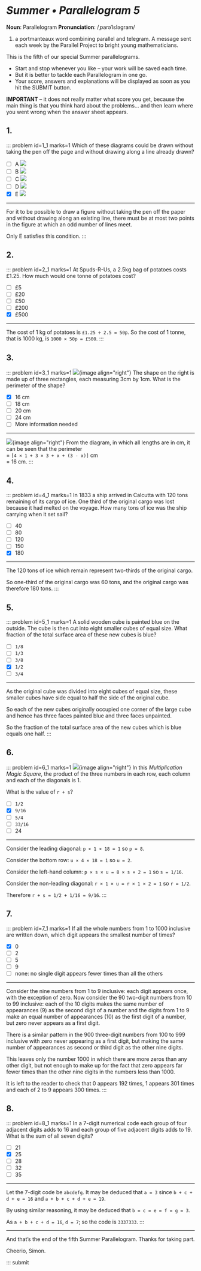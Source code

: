 # _Summer • Parallelogram 5_

<div class="dictionary">

__Noun__: Parallelogram
__Pronunciation__: /ˌparəˈlɛləɡram/

1. a portmanteaux word combining parallel and telegram. A message sent each
week by the Parallel Project to bright young mathematicians.

</div>

This is the fifth of our special Summer parallelograms.

* Start and stop whenever you like – your work will be saved each time.
* But it is better to tackle each Parallelogram in one go.
* Your score, answers and explanations will be displayed as soon as you hit the SUBMIT button.

__IMPORTANT__ – it does not really matter what score you get, because the main thing is that you think hard about the problems... and then learn where you went wrong when the answer sheet appears.


## 1.

::: problem id=1_1 marks=1
Which of these diagrams could be drawn without taking the pen off the page and without
drawing along a line already drawn?

* [ ] A ![](/resources/2018summer-5/1-answer-1.gif)
* [ ] B ![](/resources/2018summer-5/1-answer-2.gif)
* [ ] C ![](/resources/2018summer-5/1-answer-3.gif)
* [ ] D ![](/resources/2018summer-5/1-answer-4.gif)
* [x] E ![](/resources/2018summer-5/1-answer-5.gif)

---
For it to be possible to draw a figure without taking the pen off the paper and without drawing along an existing line, there must be at most two points in the figure at which an odd number of lines meet.

Only E satisfies this condition.
:::


## 2.

::: problem id=2_1 marks=1
At Spuds-R-Us, a 2.5kg bag of potatoes costs £1.25. How much would one tonne of potatoes cost?

* [ ] £5
* [ ] £20
* [ ] £50
* [ ] £200
* [x] £500

---

The cost of 1 kg of potatoes is `£1.25 ÷ 2.5 = 50p`. So the cost of 1 tonne,
that is 1000 kg, is `1000 × 50p = £500`.
:::


## 3.

::: problem id=3_1 marks=1
![](/resources/2018summer-5/5-rectangles-question.gif){image align="right"}
The shape on the right is made up of three rectangles, each measuring 3cm by 1cm. What is
the perimeter of the shape?

* [x] 16 cm
* [ ] 18 cm
* [ ] 20 cm
* [ ] 24 cm
* [ ] More information needed

---

![](/resources/2018summer-5/5-rectangles-answer.gif){image align="right"}
From the diagram, in which all lengths are in cm, it can be seen that the perimeter  
= `[4 × 1 + 3 × 3 + x + (3 - x)]` cm  
= 16 cm.
:::


## 4.

::: problem id=4_1 marks=1
In 1833 a ship arrived in Calcutta with 120 tons remaining of its cargo of ice. One third of the original cargo was lost because it had melted on the voyage. How many tons of ice was
the ship carrying when it set sail?

* [ ] 40
* [ ] 80
* [ ] 120
* [ ] 150
* [x] 180

---

The 120 tons of ice which remain represent two-thirds of the original cargo.  

So one-third of the original cargo was 60 tons, and the original cargo was therefore 180 tons.
:::


## 5.

::: problem id=5_1 marks=1
A solid wooden cube is painted blue on the outside. The cube is then cut into eight smaller
cubes of equal size. What fraction of the total surface area of these new cubes is blue?

* [ ] `1/8`
* [ ] `1/3`
* [ ] `3/8`
* [x] `1/2`
* [ ] `3/4`

---

As the original cube was divided into eight cubes of equal size, these smaller cubes have side equal to half the side of the original cube.

So each of the new cubes originally occupied one corner of the large cube and hence has three faces painted blue and three faces unpainted.

So the fraction of the total surface area of the new cubes which is blue equals one half.
:::


## 6.

::: problem id=6_1 marks=1
![](/resources/2018summer-5/6-magic-question.gif){image align="right"}
In this _Multiplication Magic Square_, the product of the three numbers in each row, each column and each of the diagonals is 1.

What is the value of `r + s`?

* [ ] `1/2`
* [x] `9/16`
* [ ] `5/4`
* [ ] `33/16`
* [ ] 24

---
Consider the leading diagonal: `p × 1 × 18 = 1` so `p = 8`.  

Consider the bottom row: `u × 4 × 18 = 1` so `u = 2`.  

Consider the left-hand column: `p × s × u = 8 × s × 2 = 1` so `s = 1/16`.  

Consider the non-leading diagonal: `r × 1 × u = r × 1 × 2 = 1` so `r = 1/2`.

Therefore `r + s = 1/2 + 1/16 = 9/16`.
:::


## 7.

::: problem id=7_1 marks=1
If all the whole numbers from 1 to 1000 inclusive are written down, which digit appears the
smallest number of times?

* [x] 0
* [ ] 2
* [ ] 5
* [ ] 9
* [ ] none: no single digit appears fewer times than all the others

---
Consider the nine numbers from 1 to 9 inclusive: each digit appears once, with the exception of zero. Now consider the 90 two-digit numbers from 10 to 99 inclusive: each of the 10 digits makes the same number of appearances (9) as the second digit of a number and the digits from 1 to 9 make an equal number of appearances (10) as the first digit of a number, but zero never
appears as a first digit.

There is a similar pattern in the 900 three-digit numbers from 100 to 999 inclusive with zero never appearing as a first digit, but making the same number of appearances as second or third digit as the other nine digits.

This leaves only the number 1000 in which there are more zeros than any other digit, but not enough to make up for the fact that zero appears far fewer times than the other nine digits in the numbers less than 1000.

It is left to the reader to check that 0 appears 192 times, 1 appears 301 times and each of 2 to 9 appears 300 times.
:::


## 8.

::: problem id=8_1 marks=1
In a 7-digit numerical code each group of four adjacent digits adds to 16 and each group of
five adjacent digits adds to 19. What is the sum of all seven digits?

* [ ] 21
* [x] 25
* [ ] 28
* [ ] 32
* [ ] 35

---
Let the 7-digit code be `abcdefg`. It may be deduced that `a = 3` since `b + c + d + e = 16` and `a + b + c + d + e = 19`.

By using similar reasoning, it may be deduced that `b = c = e = f = g = 3`.

As `a + b + c + d = 16`, `d = 7`; so the code is `3337333`.
:::


***

And that’s the end of the fifth Summer Parallelogram. Thanks for taking part.

Cheerio,
Simon.

::: submit
